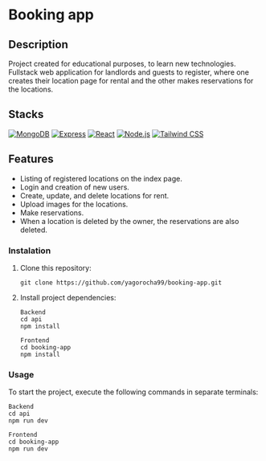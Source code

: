 # Booking app


## Description

Project created for educational purposes, to learn new technologies. Fullstack web application for landlords and guests to register, where one creates their location page for rental and the other makes reservations for the locations.


## Stacks

[![MongoDB](https://img.shields.io/badge/-MongoDB-05122A?style=flat&logo=mongodb&logoColor=fefefa)](https://www.mongodb.com/)
[![Express](https://img.shields.io/badge/-Express-05122A?style=flat&logo=express&logoColor=fefefa)](https://expressjs.com/)
[![React](https://img.shields.io/badge/-React-05122A?style=flat&logo=react&logoColor=fefefa)](https://reactjs.org/)
[![Node.js](https://img.shields.io/badge/-Node.js-05122A?style=flat&logo=node.js&logoColor=fefefa)](https://nodejs.org/)
[![Tailwind CSS](https://img.shields.io/badge/-Tailwind_CSS-38B2AC?style=flat&logo=tailwind-css&logoColor=white)](https://tailwindcss.com/)


## Features

- Listing of registered locations on the index page.
- Login and creation of new users.
- Create, update, and delete locations for rent.
- Upload images for the locations.
- Make reservations.
- When a location is deleted by the owner, the reservations are also deleted.


### Instalation

1. Clone this repository:

    ```
    git clone https://github.com/yagorocha99/booking-app.git
    ```

2. Install project dependencies:

    ```
    Backend
    cd api
    npm install
    ```

    ```
    Frontend
    cd booking-app
    npm install
    ```


### Usage

To start the project, execute the following commands in separate terminals:


    Backend
    cd api
    npm run dev

    Frontend
    cd booking-app
    npm run dev
